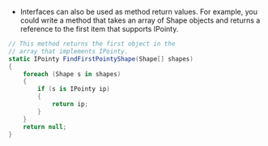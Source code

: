 - Interfaces can also be used as method return values. For example, you could write a method that takes an array of Shape objects and returns a reference to the first item that supports IPointy.

```csharp
// This method returns the first object in the  
// array that implements IPointy.  
static IPointy FindFirstPointyShape(Shape[] shapes)  
{  
	foreach (Shape s in shapes)  
	{  
		if (s is IPointy ip)  
		{  
			return ip;  
		}  
	}  
	return null;  
}
```